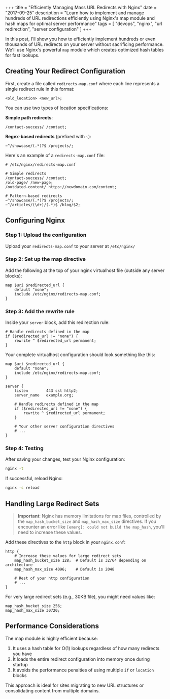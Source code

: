 +++
title = "Efficiently Managing Mass URL Redirects with Nginx"
date = "2017-09-25"
description = "Learn how to implement and manage hundreds of URL redirections efficiently using Nginx's map module and hash maps for optimal server performance"
tags = [
    "devops",
    "nginx",
    "url redirection",
    "server configuration"
]
+++

In this post, I'll show you how to efficiently implement hundreds or even thousands of URL redirects on your server without sacrificing performance. We'll use Nginx's powerful `map` module which creates optimized hash tables for fast lookups.

## Creating Your Redirect Configuration

First, create a file called `redirects-map.conf` where each line represents a single redirect rule in this format:

```text
<old_location> <new_url>;
```

You can use two types of location specifications:

**Simple path redirects**:

```text
/contact-success/ /contact;
```

**Regex-based redirects** (prefixed with `~`):

```text
~^/showcase/(.*)?$ /projects/;
```

Here's an example of a `redirects-map.conf` file:

```nginx
# /etc/nginx/redirects-map.conf

# Simple redirects
/contact-success/ /contact;
/old-page/ /new-page;
/outdated-content/ https://newdomain.com/content;

# Pattern-based redirects
~^/showcase/(.*)?$ /projects/;
~^/articles/(\d+)/(.*)$ /blog/$2;
```

## Configuring Nginx

### Step 1: Upload the configuration
Upload your `redirects-map.conf` to your server at `/etc/nginx/`

### Step 2: Set up the map directive
Add the following at the top of your nginx virtualhost file (outside any server blocks):

```nginx
map $uri $redirected_url {
    default "none";
    include /etc/nginx/redirects-map.conf;
}
```

### Step 3: Add the rewrite rule
Inside your `server` block, add this redirection rule:

```nginx
# Handle redirects defined in the map
if ($redirected_url != "none") {
    rewrite ^ $redirected_url permanent;
}
```

Your complete virtualhost configuration should look something like this:

```nginx
map $uri $redirected_url {
    default "none";
    include /etc/nginx/redirects-map.conf;
}

server {
    listen        443 ssl http2;
    server_name   example.org;

    # Handle redirects defined in the map
    if ($redirected_url != "none") {
        rewrite ^ $redirected_url permanent;
    }

    # Your other server configuration directives
    # ...
}
```

### Step 4: Testing
After saving your changes, test your Nginx configuration:

```bash
nginx -t
```

If successful, reload Nginx:

```bash
nginx -s reload
```

## Handling Large Redirect Sets

> **Important**: Nginx has memory limitations for map files, controlled by the `map_hash_bucket_size` and `map_hash_max_size` directives. If you encounter an error like `[emerg]: could not build the map_hash`, you'll need to increase these values.

Add these directives to the `http` block in your `nginx.conf`:

```nginx
http {
    # Increase these values for large redirect sets
    map_hash_bucket_size 128;  # Default is 32/64 depending on architecture
    map_hash_max_size 4096;    # Default is 2048

    # Rest of your http configuration
    # ...
}
```

For very large redirect sets (e.g., 30KB file), you might need values like:

```nginx
map_hash_bucket_size 256;
map_hash_max_size 30720;
```

## Performance Considerations

The map module is highly efficient because:

1. It uses a hash table for O(1) lookups regardless of how many redirects you have
2. It loads the entire redirect configuration into memory once during startup
3. It avoids the performance penalties of using multiple `if` or `location` blocks

This approach is ideal for sites migrating to new URL structures or consolidating content from multiple domains.
